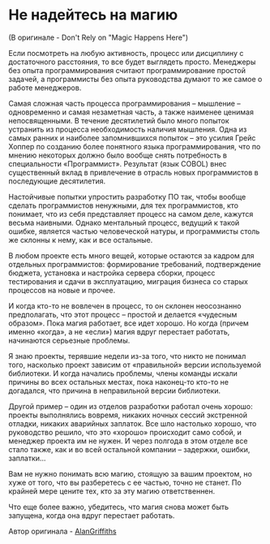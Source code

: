 # Не надейтесь на магию
(В оригинале - Don't Rely on "Magic Happens Here")

Если посмотреть на любую активность, процесс или дисциплину с достаточного расстояния, то все будет выглядеть просто. Менеджеры без опыта программирования считают программирование простой задачей, а программисты без опыта руководства думают то же самое о работе менеджеров.

Самая сложная часть процесса программирования – мышление – одновременно и самая незаметная часть, а также наименее ценимая непосвященными. В течение десятилетий было много попыток устранить из процесса необходимость наличия мышления. Одна из самых ранних и наиболее запомнившихся попыток – это усилия Грейс Хоппер по созданию более понятного языка программирования, что по мнению некоторых должно было вообще снять потребность в специальности «Программист». Результат (язык COBOL) внес существенный вклад в привлечение в отрасль новых программистов в последующие десятилетия.

Настойчивые попытки упростить разработку ПО так, чтобы вообще сделать программистов ненужными, для тех программистов, кто понимает, что из себя представляет процесс на самом деле, кажутся весьма наивными. Однако ментальный процесс, ведущий к такой ошибке, является частью человеческой натуры, и программисты столь же склонны к нему, как и все остальные.

В любом проекте есть много вещей, которые остаются за кадром для отдельных программистов: формирование требований, подтверждение бюджета, установка и настройка сервера сборки, процесс тестирования и сдачи в эксплуатацию, миграция бизнеса со старых процессов на новые и прочее.

И когда кто-то не вовлечен в процесс, то он склонен неосознанно предполагать, что этот процесс – простой и делается «чудесным образом». Пока магия работает, все идет хорошо. Но когда (причем именно «когда», а не «если») магия вдруг перестает работать, начинаются серьезные проблемы.

Я знаю проекты, терявшие недели из-за того, что никто не понимал того, насколько проект зависим от «правильной» версии используемой библиотеки. И когда начались проблемы, члены команды искали причины во всех остальных местах, пока наконец-то кто-то не догадался, что причина в неправильной версии библиотеки.

Другой пример – один из отделов разработки работал очень хорошо: проекты выполнялись вовремя, никаких ночных сессий экстренной отладки, никаких аварийных заплаток. Все шло настолько хорошо, что руководство решило, что это «хорошо» происходит само собой, и менеджер проекта им не нужен. И через полгода в этом отделе все стало также, как и во всей остальной компании – задержки, ошибки, заплатки...

Вам не нужно понимать всю магию, стоящую за вашим проектом, но хуже от того, что вы разберетесь с ее частью, точно не станет. По крайней мере цените тех, кто за эту магию ответственнен.

Что еще более важно, убедитесь, что магия снова может быть запущена, когда она вдруг перестает работать.

Автор оригинала - [AlanGriffiths](http://programmer.97things.oreilly.com/wiki/index.php/AlanGriffiths)
